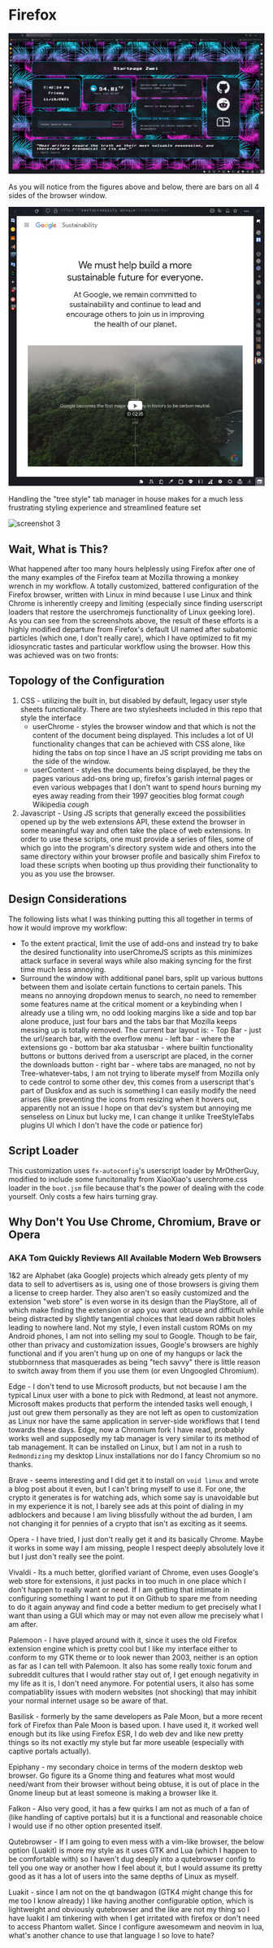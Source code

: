 # Firefox

<img src="assets/1.png" alt="screenshot 1">

<p>As you will notice from the figures above and below, there are bars on all 4 sides of the browser window.</p>

<img src="assets/2.png" alt="screenshot 2">
<p>Handling the "tree style" tab manager in house makes for a much less frustrating styling experience and streamlined feature set</p>
<img src="assets/3.png" alt="screenshot 3">

## Wait, What is This?

What happened after too many hours helplessly using Firefox after one of the many examples of the Firefox team at Mozilla throwing a monkey wrench in my workflow. A totally customized, battered configuration of the Firefox browser, written with Linux in mind because I use Linux and think Chrome is inherently creepy and limiting (especially since finding userscript loaders that restore the userchromejs functionality of Linux geeking lore). As you can see from the screenshots above, the result of these efforts is a highly modified departure from Firefox's default UI named after subatomic particles (which one, I don't really care), which I have optimized to fit my idiosyncratic tastes and particular workflow using the browser. How this was achieved was on two fronts:

## Topology of the Configuration

1. CSS - utilizing the built in, but disabled by default, legacy user style sheets functionality. There are two stylesheets included in this repo that style the interface
    - userChrome - styles the browser window and that which is not the content of the document being displayed. This includes a lot of UI functionality changes that can be achieved with CSS alone, like hiding the tabs on top since I have an JS script providing me tabs on the side of the window.
    - userContent -  styles the documents being displayed, be they the pages various add-ons bring up, firefox's garish internal pages or even various webpages that I don't want to spend hours burning my eyes away reading from their 1997 geocities blog format *cough* Wikipedia *cough*
2. Javascript - Using JS scripts that generally exceed the possibilities opened up by the web extensions API, these extend the browser in some meaningful way and often take the place of web extensions. In order to use these scripts, one must provide a series of files, some of which go into the program's directory system wide and others into the same directory within your browser profile and basically shim Firefox to load these scripts when booting up thus providing their functionality to you as you use the browser.

## Design Considerations

The following lists what I was thinking putting this all together in terms of how it would improve my workflow:

  - To the extent practical, limit the use of add-ons and instead try to bake the desired functionality into userChromeJS scripts as this minimizes attack surface in several ways while also making syncing for the first time much less annoying.
  - Surround the window with additional panel bars, split up various buttons between them and isolate certain functions to certain panels. This means no annoying dropdown menus to search, no need to remember some features name at the critical moment or a keybinding when I already use a tiling wm, no odd looking margins like a side and top bar alone produce, just four bars and the tabs bar that Mozilla keeps messing up is totally removed. The current bar layout is:
        - Top Bar - just the url/search bar, with the overflow menu
        - left bar - where the extensions go
        - bottom bar aka statusbar - where builtin functionality buttons or buttons derived from a userscript are placed, in the corner the downloads button
        - right bar - where tabs are managed, no not by Tree-whatever-tabs, I am not trying to liberate myself from Mozilla only to cede control to some other dev, this comes from a userscript that's part of Duskfox and as such is something I can easily modify the need arises (like preventing the icons from resizing when it hovers out, apparently not an issue I hope on that dev's system but annoying me senseless on Linux but lucky me, I can change it unlike TreeStyleTabs plugins UI which I don't have the code or patience for)

## Script Loader

This customization uses `fx-autoconfig`'s userscript loader by MrOtherGuy, modified to include some funcitonality from XiaoXiao's userchrome.css loader in the `boot.jsm` file because that's the power of dealing with the code yourself. Only costs a few hairs turning gray.

## Why Don't You Use Chrome, Chromium, Brave or Opera
###  AKA Tom Quickly Reviews All Available Modern Web Browsers

1&2 are Alphabet (aka Google) projects which already gets plenty of my data to sell to advertisers as is, using one of those browsers is giving them a license to creep harder. They also aren't so easily customized and the extension "web store" is even worse in its design than the PlayStore, all of which make finding the extension or app you want obtuse and difficult while being distracted by slightly tangential choices that lead down rabbit holes leading to nowhere land. Not my style, I even install custom ROMs on my Android phones, I am not into selling my soul to Google. Though to be fair, other than privacy and customization issues, Google's browsers are highly functional and if you aren't hung up on one of my hangups or lack the stubbornness that masquerades as being "tech savvy" there is little reason to switch away from them if you use them (or even Ungoogled Chromium).

Edge - I don't tend to use Microsoft products, but not because I am the typical Linux user with a bone to pick with Redmond, at least not anymore. Microsoft makes products that perform the intended tasks well enough, I just out grew them personally as they are not left as open to customization as Linux nor have the same application in server-side workflows that I tend towards these days. Edge, now a Chromium fork I have read, probably works well and supposedly my tab manager is very similar to its method of tab management. It can be installed on Linux, but I am not in a rush to `Redmondizing` my desktop Linux installations nor do I fancy Chromium so no thanks.  

Brave - seems interesting and I did get it to install on `void linux` and wrote a blog post about it even, but I can't bring myself to use it. For one, the crypto it generates is for watching ads, which some say is unavoidable but in my experience it is not, I barely see ads at this point of dialing in my adblockers and because I am living blissfully without the ad burden, I am not changing it for pennies of a crypto that isn't as exciting as it seems. 

Opera - I have tried, I just don't really get it and its basically Chrome. Maybe it works in some way I am missing, people I respect deeply absolutely love it but I just don't really see the point. 

Vivaldi - Its a much better, glorified variant of Chrome, even uses Google's web store for extensions, it just packs in too much in one place which I don't happen to really want or need. If I am getting that intimate in configuring something I want to put it on Github to spare me from needing to do it again anyway and find code a better medium to get precisely what I want than using a GUI which may or may not even allow me precisely what I am after.

Palemoon - I have played around with it, since it uses the old Firefox extension engine which is pretty cool but I like my interface either to conform to my GTK theme or to look newer than 2003, neither is an option as far as I can tell with Palemoon. It also has some really toxic forum and subreddit cultures that I would rather stay out of, I get enough negativity in my life as it is, I don't need anymore. For potential users, it also has some compatiablity issues with modern websites (not shocking) that may inhibit your normal internet usage so be aware of that. 

Basilisk - formerly by the same developers as Pale Moon, but a more recent fork of Firefox than Pale Moon is based upon. I have used it, it worked well enough but its like using Firefox ESR, I do web dev and like new pretty things so its not exactly my style but far more useable (especially with captive portals actually).

Epiphany - my secondary choice in terms of the modern desktop web browser. Go figure its a Gnome thing and features what most would need/want from their browser without being obtuse, it is out of place in the Gnome lineup but at least someone is making a browser like it. 

Falkon - Also very good, it has a few quirks I am not as much of a fan of (like handling of captive portals) but it is a functional and reasonable choice I would use if no other option presented itself. 

Qutebrowser - If I am going to even mess with a vim-like browser, the below option (Luakit) is more my style as it uses GTK and Lua (which I happen to be comfortable with) so I haven't dug deeply into a qutebrowser config to tell you one way or another how I feel about it, but I would assume its pretty good as it has a lot of users into the same depths of Linux as myself.

Luakit - since I am not on the qt bandwagon (GTK4 might change this for me too I know already) I like having another configurable option, which is lightweight and obviously qutebrowser and the like are not my thing so I have luakit I am tinkering with when I get irritated with firefox or don't need to access Phantom wallet. Since I configure awesomewm and neovim in lua, what's another chance to use that language I so love to hate?
